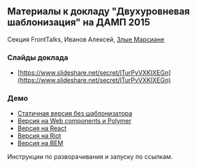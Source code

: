 ## Материалы к докладу "Двухуровневая шаблонизация" на ДАМП 2015

Секция FrontTalks, Иванов Алексей, <a href="https://evilmartians.com">Злые Марсиане</a>

### Слайды доклада

- [https://www.slideshare.net/secret/lTurPvVXKIXEGn](https://www.slideshare.net/secret/lTurPvVXKIXEGn)

### Демо

- [Статичная версия без шаблонизатора](static)
- [Версия на Web components и Polymer](polymer)
- [Версия на React](react)
- [Версия на Riot](riot)
- [Версия на BEM](bem)

Инструкции по разворачивания и запуску по ссылкам.
